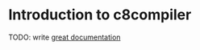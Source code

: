 # Introduction to c8compiler

TODO: write [great documentation](http://jacobian.org/writing/what-to-write/)
